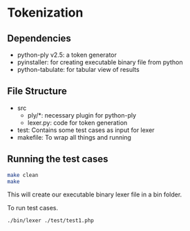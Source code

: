 # Tokenization

## Dependencies

- python-ply v2.5: a token generator
- pyinstaller: for creating executable binary file from python
- python-tabulate: for tabular view of results

## File Structure
- src
    - ply/*: necessary plugin for python-ply
    - lexer.py: code for token generation
- test: Contains some test cases as input for lexer
- makefile: To wrap all things and running

## Running the test cases

```sh
make clean
make
```

This will create our executable binary lexer file in a bin folder.

To run test cases.

```sh
./bin/lexer ./test/test1.php
```
